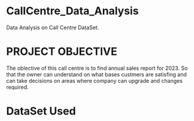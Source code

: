 # CallCentre_Data_Analysis
Data Analysis on Call Centre DataSet.
# PROJECT OBJECTIVE
The oblective of this call centre is to find annual sales report for 2023. So that the owner can understand on what bases custmers are satisfing and can take decisions on areas where company can upgrade and changes required.

# DataSet Used
